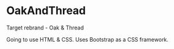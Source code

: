 # OakAndThread
Target rebrand - Oak &amp; Thread

Going to use HTML & CSS. Uses Bootstrap as a CSS framework.